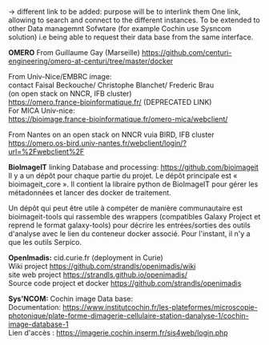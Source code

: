-> different link to be added: 
purpose will be to interlink them One link, allowing to search and connect to the different instances.
To be extended  to other Data managemnt Sofwtare (for example Cochin use Sysncom solution) i.e being able to request their data base from the same interface.

**OMERO**
From Guillaume Gay (Marseille)
https://github.com/centuri-engineering/omero-at-centuri/tree/master/docker


From Univ-Nice/EMBRC image: <br>
contact Faisal Beckouche/ Christophe Blanchet/ Frederic Brau <br>
(on open stack on NNCR, IFB cluster) <br>
https://omero.france-bioinformatique.fr/ (DEPRECATED LINK) <br>
For MICA Univ-nice: <br>
https://bioimage.france-bioinformatique.fr/omero-mica/webclient/<br>

From Nantes on an open stack on NNCR vuia BIRD, IFB cluster<br>
https://omero.os-bird.univ-nantes.fr/webclient/login/?url=%2Fwebclient%2F <br>


**BioImageIT** 
linking Database and processing: https://github.com/bioimageit <br>
Il y a un dépôt pour chaque partie du projet. Le dépôt principale est « bioimageit_core ». Il contient la libraire python de BioImageIT pour gérer les métadonnées et lancer des docker de traitement.

Un dépôt qui peut être utile à compéter de manière communautaire est bioimageit-tools qui rassemble des wrappers (compatibles Galaxy Project et reprend le format galaxy-tools) pour décrire les entrées/sorties des outils d'analyse avec le lien du conteneur docker associé.  Pour l'instant, il n'y a que les outils Serpico.

**OpenImadis:**
cid.curie.fr (deployment in Curie)<br>
Wiki project https://github.com/strandls/openimadis/wiki <br>
site web project https://strandls.github.io/openimadis/ <br>
Source code project et docker https://github.com/strandls/openimadis <br>

**Sys'NCOM:**
Cochin image Data base:<br>
Documentation: https://www.institutcochin.fr/les-plateformes/microscopie-photonique/plate-forme-dimagerie-cellulaire-station-danalyse-1/cochin-image-database-1 <br>
Lien d'accès : https://imagerie.cochin.inserm.fr/sis4web/login.php <br>
